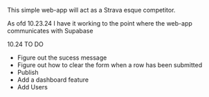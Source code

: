 This simple web-app will act as a Strava esque competitor. 

As ofd 10.23.24 I have it working to the point where the web-app communicates with Supabase 

10.24 TO DO
- Figure out the sucess message
- Figure out how to clear the form when a row has been submitted
- Publish
- Add a dashboard feature
- Add Users
